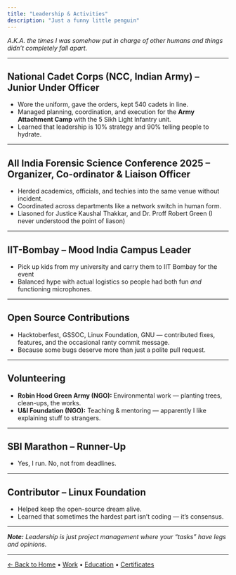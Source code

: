 ```yaml
---
title: "Leadership & Activities"
description: "Just a funny little penguin"
---
```


_A.K.A. the times I was somehow put in charge of other humans and things didn’t completely fall apart._

---

## National Cadet Corps (NCC, Indian Army) – Junior Under Officer

- Wore the uniform, gave the orders, kept 540 cadets in line.
- Managed planning, coordination, and execution for the **Army Attachment Camp** with the 5 Sikh Light Infantry unit.
- Learned that leadership is 10% strategy and 90% telling people to hydrate.

---

## All India Forensic Science Conference 2025 – Organizer, Co-ordinator & Liaison Officer

- Herded academics, officials, and techies into the same venue without incident.
- Coordinated across departments like a network switch in human form.
- Liasoned for Justice Kaushal Thakkar, and Dr. Proff Robert Green (I never understood the point of liason)

---

## IIT-Bombay – Mood India Campus Leader

- Pick up kids from my university and carry them to IIT Bombay for the event
- Balanced hype with actual logistics so people had both fun _and_ functioning microphones.

---

## Open Source Contributions

- Hacktoberfest, GSSOC, Linux Foundation, GNU — contributed fixes, features, and the occasional ranty commit message.
- Because some bugs deserve more than just a polite pull request.

---

## Volunteering

- **Robin Hood Green Army (NGO):** Environmental work — planting trees, clean-ups, the works.
- **U&I Foundation (NGO):** Teaching & mentoring — apparently I like explaining stuff to strangers.

---

## SBI Marathon – Runner-Up

- Yes, I run. No, not from deadlines.

---

## Contributor – Linux Foundation

- Helped keep the open-source dream alive.
- Learned that sometimes the hardest part isn’t coding — it’s consensus.

---

_**Note:** Leadership is just project management where your “tasks” have legs and opinions._

---

[← Back to Home](/) • [Work](/about/work/) • [Education](/about/education/) • [Certificates](/about/certificates/)
